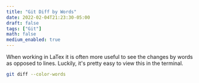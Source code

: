 ```yaml
---
title: "Git Diff by Words"
date: 2022-02-04T21:23:30-05:00
draft: false
tags: ["Git"]
math: false
medium_enabled: true
---
```


When working in LaTex it is often more useful to see the changes by words as opposed to lines. Luckily, it's pretty easy to view this in the terminal.

```bash
git diff --color-words
```

